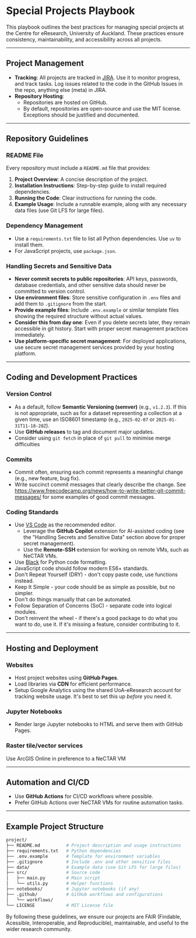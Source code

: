 # Special Projects Playbook

This playbook outlines the best practices for managing special projects at the Centre for eResearch, University of Auckland. These practices ensure consistency, maintainability, and accessibility across all projects.

---

## **Project Management**
- **Tracking**: All projects are tracked in [JIRA](https://jira.auckland.ac.nz). Use it to monitor progress, and track tasks. Log issues related to the code in the GitHub Issues in the repo, anything else (meta) in JIRA.
- **Repository Hosting**:
  - Repositories are hosted on GitHub.
  - By default, repositories are open-source and use the MIT license. Exceptions should be justified and documented.

---

## **Repository Guidelines**

### **README File**
Every repository must include a `README.md` file that provides:
1. **Project Overview**: A concise description of the project.
2. **Installation Instructions**: Step-by-step guide to install required dependencies.
3. **Running the Code**: Clear instructions for running the code.
4. **Example Usage**: Include a runnable example, along with any necessary data files (use Git LFS for large files).

### **Dependency Management**
- Use a `requirements.txt` file to list all Python dependencies. Use `uv` to install them.
- For JavaScript projects, use `package.json`.

### **Handling Secrets and Sensitive Data**
- **Never commit secrets to public repositories**: API keys, passwords, database credentials, and other sensitive data should never be committed to version control.
- **Use environment files**: Store sensitive configuration in `.env` files and add them to `.gitignore` from the start.
- **Provide example files**: Include `.env.example` or similar template files showing the required structure without actual values.
- **Consider this from day one**: Even if you delete secrets later, they remain accessible in git history. Start with proper secret management practices immediately.
- **Use platform-specific secret management**: For deployed applications, use secure secret management services provided by your hosting platform.

---

## **Coding and Development Practices**

### **Version Control**
- As a default, follow **Semantic Versioning (semver)** (e.g., `v1.2.3`). If this is not appropriate, such as for a dataset representing a collection at a given time, use an ISO8601 timestamp (e.g., `2025-02-07` or `2025-01-31T11-18-28Z`).
- Use **GitHub releases** to tag and document major updates.
- Consider using ```git fetch``` in place of ```git pull``` to minimise merge difficulties

### **Commits**
- Commit often, ensuring each commit represents a meaningful change (e.g., new feature, bug fix).
- Write succinct commit messages that clearly describe the change. See https://www.freecodecamp.org/news/how-to-write-better-git-commit-messages/ for some examples of good commit messages.

### **Coding Standards**
- Use [VS Code](https://code.visualstudio.com/) as the recommended editor.
  - Leverage the **GitHub Copilot** extension for AI-assisted coding (see the "Handling Secrets and Sensitive Data" section above for proper secret management).
  - Use the **Remote-SSH** extension for working on remote VMs, such as NeCTAR VMs.
- Use [Black](https://black.readthedocs.io/) for Python code formatting.
- JavaScript code should follow modern ES6+ standards.
- Don't Repeat Yourself (DRY) - don't copy paste code, use functions instead.
- Keep It Simple - your code should be as simple as possible, but no simpler.
- Don't do things manually that can be automated.
- Follow Separation of Concerns (SoC) - separate code into logical modules.
- Don't reinvent the wheel - if there's a good package to do what you want to do, use it. If it's missing a feature, consider contributing to it.

---

## **Hosting and Deployment**

### **Websites**
- Host project websites using **GitHub Pages**.
- Load libraries via **CDN** for efficient performance.
- Setup Google Analytics using the shared UoA-eResearch account for tracking website usage. It's best to set this up *before* you need it.

### **Jupyter Notebooks**
- Render large Jupyter notebooks to HTML and serve them with GitHub Pages.

### **Raster tile/vector services**
Use ArcGIS Online in preference to a NeCTAR VM

---

## **Automation and CI/CD**
- Use **GitHub Actions** for CI/CD workflows where possible.
- Prefer GitHub Actions over NeCTAR VMs for routine automation tasks.

---

## **Example Project Structure**
```bash
project/
├── README.md          # Project description and usage instructions
├── requirements.txt   # Python dependencies
├── .env.example       # Template for environment variables
├── .gitignore         # Include .env and other sensitive files
├── data/              # Example data (use Git LFS for large files)
├── src/               # Source code
│   ├── main.py        # Main script
│   └── utils.py       # Helper functions
├── notebooks/         # Jupyter notebooks (if any)
├── .github/           # GitHub workflows and configurations
│   └── workflows/
└── LICENSE            # MIT License file
```

By following these guidelines, we ensure our projects are FAIR (Findable, Acessible, Interoperable, and Reproducible), maintainable, and useful to the wider research community.
